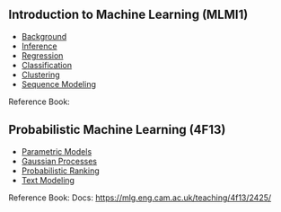 ## Introduction to Machine Learning (MLMI1)

- [Background](0-prob-background.md)
- [Inference](1-inference.md)
- [Regression](2-regression.md)
- [Classification](3-classification.md)
- [Clustering](4-clustering.md)
- [Sequence Modeling](5-sequence-modeling.md)

Reference Book: 
## Probabilistic Machine Learning (4F13)

- [Parametric Models](4F13/parametric-models.md)
- [Gaussian Processes](4F13/gaussian-processes.md)
- [Probabilistic Ranking](4F13/part-II-15-20)
- [Text Modeling](4F13/part-III)

Reference Book: 
Docs: https://mlg.eng.cam.ac.uk/teaching/4f13/2425/
